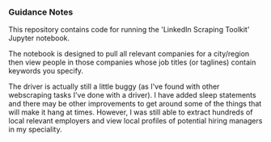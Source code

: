 ### Guidance Notes

This repository contains code for running the 'LinkedIn Scraping Toolkit' Jupyter notebook.

The notebook is designed to pull all relevant companies for a city/region then view people in those companies whose job titles (or taglines) contain keywords you specify.

The driver is actually still a little buggy (as I've found with other webscraping tasks I've done with a driver). I have added sleep statements and there may be other improvements to get around some of the things that will make it hang at times. However, I was still able to extract hundreds of local relevant employers and view local profiles of potential hiring managers in my speciality.

